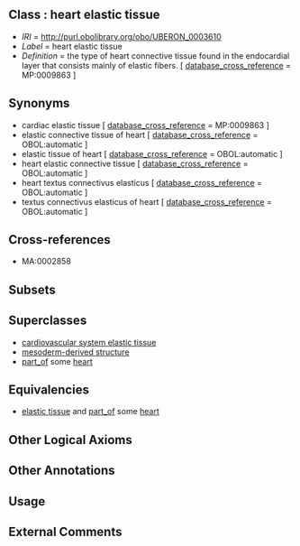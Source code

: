 
## Class : heart elastic tissue

 * *IRI* = http://purl.obolibrary.org/obo/UBERON_0003610
 * *Label* = heart elastic tissue
 * *Definition* = the type of heart connective tissue found in the endocardial layer that consists mainly of elastic fibers. [ [database_cross_reference](../../ef/oboInOwl#hasDbXref.md) = MP:0009863 ]

## Synonyms

 * cardiac elastic tissue [ [database_cross_reference](../../ef/oboInOwl#hasDbXref.md) = MP:0009863 ]
 * elastic connective tissue of heart [ [database_cross_reference](../../ef/oboInOwl#hasDbXref.md) = OBOL:automatic ]
 * elastic tissue of heart [ [database_cross_reference](../../ef/oboInOwl#hasDbXref.md) = OBOL:automatic ]
 * heart elastic connective tissue [ [database_cross_reference](../../ef/oboInOwl#hasDbXref.md) = OBOL:automatic ]
 * heart textus connectivus elasticus [ [database_cross_reference](../../ef/oboInOwl#hasDbXref.md) = OBOL:automatic ]
 * textus connectivus elasticus of heart [ [database_cross_reference](../../ef/oboInOwl#hasDbXref.md) = OBOL:automatic ]

## Cross-references

 * MA:0002858

## Subsets


## Superclasses

 * [cardiovascular system elastic tissue](../../UBERON/13/UBERON_0003613.md)
 * [mesoderm-derived structure](../../UBERON/20/UBERON_0004120.md)
 * [part_of](../../BFO/50/BFO_0000050.md) some [heart](../../UBERON/48/UBERON_0000948.md)

## Equivalencies

 * [elastic tissue](../../UBERON/21/UBERON_0002521.md) and [part_of](../../BFO/50/BFO_0000050.md) some [heart](../../UBERON/48/UBERON_0000948.md)

## Other Logical Axioms


## Other Annotations


## Usage


## External Comments

